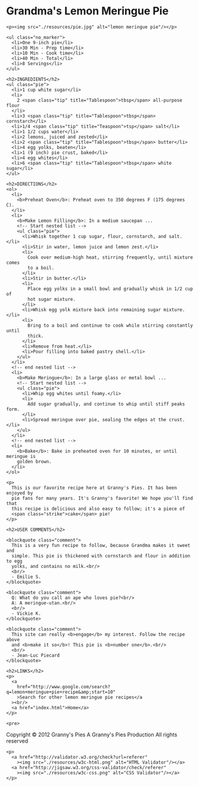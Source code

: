 <!DOCTYPE html>
<html lang="en">
  <head>
    <title>Grandma's Lemon Meringue Pie</title>
    <meta charset="utf-8"/>
    <link rel="icon" type="image/x-icon" href="./resources/pie_icon.gif"/>
    <link rel="stylesheet" type="text/css" href="css/recipe.css"/>
  </head>

  <body>
    <h1 class="main">Grandma's Lemon Meringue Pie</h1>

    <p><img src="./resources/pie.jpg" alt="lemon meringue pie"/></p>

    <ul class="no_marker">
      <li>One 9-inch pie</li>
      <li>30 Min - Prep time</li>
      <li>10 Min - Cook time</li>
      <li>40 Min - Total</li>
      <li>8 Servings</li>
    </ul>

    <h2>INGREDIENTS</h2>
    <ul class="pie">
      <li>1 cup white sugar</li>
      <li>
        2 <span class="tip" title="Tablespoon">tbsp</span> all-purpose flour
      </li>
      <li>3 <span class="tip" title="Tablespoon">tbsp</span> cornstarch</li>
      <li>1/4 <span class="tip" title="Teaspoon">tsp</span> salt</li>
      <li>1 1/2 cups water</li>
      <li>2 lemons, juiced and zested</li>
      <li>2 <span class="tip" title="Tablespoon">tbsp</span> butter</li>
      <li>4 egg yolks, beaten</li>
      <li>1 (9 inch) pie crust, baked</li>
      <li>4 egg whites</li>
      <li>6 <span class="tip" title="Tablespoon">tbsp</span> white sugar</li>
    </ul>

    <h2>DIRECTIONS</h2>
    <ol>
      <li>
        <b>Preheat Oven</b>: Preheat oven to 350 degrees F (175 degrees C).
      </li>
      <li>
        <b>Make Lemon Filling</b>: In a medium saucepan ...
        <!-- Start nested list -->
        <ul class="pie">
          <li>Whisk together 1 cup sugar, flour, cornstarch, and salt.</li>
          <li>Stir in water, lemon juice and lemon zest.</li>
          <li>
            Cook over medium-high heat, stirring frequently, until mixture comes
            to a boil.
          </li>
          <li>Stir in butter.</li>
          <li>
            Place egg yolks in a small bowl and gradually whisk in 1/2 cup of
            hot sugar mixture.
          </li>
          <li>Whisk egg yolk mixture back into remaining sugar mixture.</li>
          <li>
            Bring to a boil and continue to cook while stirring constantly until
            thick.
          </li>
          <li>Remove from heat.</li>
          <li>Pour filling into baked pastry shell.</li>
        </ul>
      </li>
      <!-- end nested list -->
      <li>
        <b>Make Meringue</b>: In a large glass or metal bowl ...
        <!-- Start nested list -->
        <ul class="pie">
          <li>Whip egg whites until foamy.</li>
          <li>
            Add sugar gradually, and continue to whip until stiff peaks form.
          </li>
          <li>Spread meringue over pie, sealing the edges at the crust.</li>
        </ul>
      </li>
      <!-- end nested list -->
      <li>
        <b>Bake</b>: Bake in preheated oven for 10 minutes, or until meringue is
        golden brown.
      </li>
    </ol>

    <p>
      This is our favorite recipe here at Granny's Pies. It has been enjoyed by
      pie fans for many years. It's Granny's favorite! We hope you'll find that
      this recipe is delicious and also easy to follow; it's a piece of
      <span class="strike">cake</span> pie!
    </p>

    <h2>USER COMMENTS</h2>

    <blockquote class="comment">
      This is a very fun recipe to follow, because Grandma makes it sweet and
      simple. This pie is thickened with cornstarch and flour in addition to egg
      yolks, and contains no milk.<br/>
      <br/>
      - Emilie S.
    </blockquote>

    <blockquote class="comment">
      Q: What do you call an ape who loves pie?<br/>
      A: A meringue-utan.<br/>
      <br/>
      - Vickie K.
    </blockquote>

    <blockquote class="comment">
      This site can really <b>engage</b> my interest. Follow the recipe above
      and <b>make it so</b>! This pie is <b>number one</b>.<br/>
      <br/>
      - Jean-Luc Piecard
    </blockquote>

    <h2>LINKS</h2>
    <p>
      <a
        href="http://www.google.com/search?q=lemon+meringue+pie+recipe&amp;start=10"
        >Search for other lemon meringue pie recipes</a
      ><br/>
      <a href="index.html">Home</a>
    </p>

    <pre>
Copyright © 2012 Granny's Pies
    A Granny's Pies Production
           All rights reserved</pre
    >

    <p>
      <a href="http://validator.w3.org/check?url=referer"
        ><img src="./resources/w3c-html.png" alt="HTML Validator"/></a>
      <a href="http://jigsaw.w3.org/css-validator/check/referer"
        ><img src="./resources/w3c-css.png" alt="CSS Validator"/></a>
    </p>
  </body>
</html>
